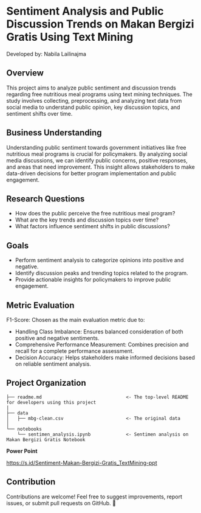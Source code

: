 # Sentiment Analysis and Public Discussion Trends on Makan Bergizi Gratis Using Text Mining

Developed by: Nabila Lailinajma

## Overview

This project aims to analyze public sentiment and discussion trends regarding free nutritious meal programs using text mining techniques. The study involves collecting, preprocessing, and analyzing text data from social media to understand public opinion, key discussion topics, and sentiment shifts over time.

## Business Understanding

Understanding public sentiment towards government initiatives like free nutritious meal programs is crucial for policymakers. By analyzing social media discussions, we can identify public concerns, positive responses, and areas that need improvement. This insight allows stakeholders to make data-driven decisions for better program implementation and public engagement.

## Research Questions
- How does the public perceive the free nutritious meal program?
- What are the key trends and discussion topics over time?
- What factors influence sentiment shifts in public discussions?

## Goals
- Perform sentiment analysis to categorize opinions into positive and negative.
- Identify discussion peaks and trending topics related to the program.
- Provide actionable insights for policymakers to improve public engagement.

## Metric Evaluation
F1-Score: Chosen as the main evaluation metric due to:
- Handling Class Imbalance: Ensures balanced consideration of both positive and negative sentiments.
- Comprehensive Performance Measurement: Combines precision and recall for a complete performance assessment.
- Decision Accuracy: Helps stakeholders make informed decisions based on reliable sentiment analysis.

## Project Organization
    ├── readme.md                               <- The top-level README for developers using this project
    |
    ├── data
    │   ├── mbg-clean.csv                       <- The original data
    │
    └── notebooks   
        └── sentimen_analysis.ipynb             <- Sentimen analysis on Makan Bergizi Gratis Notebook 

**Power Point**

https://s.id/Sentiment-Makan-Bergizi-Gratis_TextMining-ppt


## Contribution

Contributions are welcome! Feel free to suggest improvements, report issues, or submit pull requests on GitHub. 🚀
